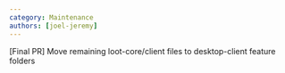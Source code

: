 ```yaml
---
category: Maintenance
authors: [joel-jeremy]
---
```


[Final PR] Move remaining loot-core/client files to desktop-client feature folders
